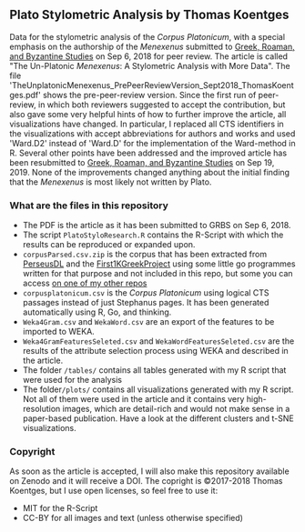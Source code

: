 ## Plato Stylometric Analysis by Thomas Koentges

Data for the stylometric analysis of the _Corpus Platonicum_, with a special emphasis on the authorship of the _Menexenus_ submitted to [Greek, Roaman, and Byzantine Studies](https://grbs.library.duke.edu/index) on Sep 6, 2018 for peer review. The article is called "The Un-Platonic _Menexenus_: A Stylometric Analysis with More Data". The file 'TheUnplatonicMenexenus_PrePeerReviewVersion_Sept2018_ThomasKoentges.pdf' shows the pre-peer-review version. Since the first run of peer-review, in which both reviewers suggested to accept the contribution, but also gave some very helpful hints of how to further improve the article, all visualizations have changed. In particular, I replaced all CTS identifiers in the visualizations with accept abbreviations for authors and works and used 'Ward.D2' instead of 'Ward.D' for the implementation of the Ward-method in R. Several other points have been addressed and the improved article has been resubmitted to [Greek, Roaman, and Byzantine Studies](https://grbs.library.duke.edu/index) on Sep 19, 2019. None of the improvements changed anything about the initial finding that the _Menexenus_ is most likely not written by Plato. 

### What are the files in this repository

- The PDF is the article as it has been submitted to GRBS on Sep 6, 2018.
- The script `PlatoStyloResearch.R` contains the R-Script with which the results can be reproduced or expanded upon.
- `corpusParsed.csv.zip` is the corpus that has been extracted from [PerseusDL](http://opengreekandlatin.github.io/First1KGreek/) and the [First1KGreekProject](http://opengreekandlatin.github.io/First1KGreek/) using some little go programmes written for that purpose and not included in this repo, but some you can access [on one of my other repos](https://github.com/ThomasK81/TEItoCEX)
- `corpusplatonicum.csv` is the _Corpus Platonicum_ using logical CTS passages instead of just Stephanus pages. It has been generated automatically using R, Go, and thinking.
- `Weka4Gram.csv` and `WekaWord.csv` are an export of the features to be imported to WEKA.
- `Weka4GramFeaturesSeleted.csv` and `WekaWordFeaturesSeleted.csv` are the results of the attribute selection process using WEKA and described in the article.
- The folder `/tables/` contains all tables generated with my R script that were used for the analysis
- The folder`/plots/` contains all visualizations generated with my R script. Not all of them were used in the article and it contains very high-resolution images, which are detail-rich and would not make sense in a paper-based publication. Have a look at the different clusters and t-SNE visualizations. 

### Copyright
As soon as the article is accepted, I will also make this repository available on Zenodo and it will receive a DOI.
The copright is &copy;2017-2018 Thomas Koentges, but I use open licenses, so feel free to use it:
- MIT for the R-Script
- CC-BY for all images and text (unless otherwise specified)

